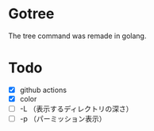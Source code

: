# Gotree

The tree command was remade in golang.

# Todo

- [x] github actions
- [x] color
- [ ] -L （表示するディレクトリの深さ）
- [ ] -p （パーミッション表示）
